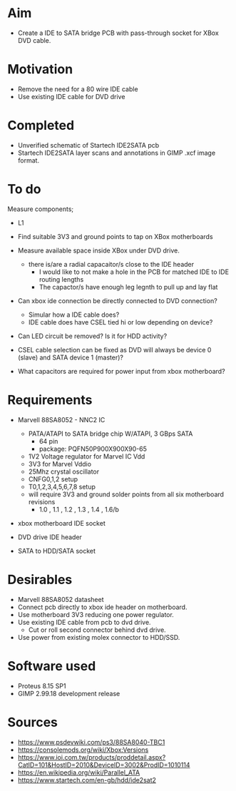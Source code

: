 Aim
===
- Create a IDE to SATA bridge PCB with pass-through socket for XBox DVD cable.

Motivation
==========
- Remove the need for a 80 wire IDE cable
- Use existing IDE cable for DVD drive

Completed
=========
- Unverified schematic of Startech IDE2SATA pcb
- Startech IDE2SATA layer scans and annotations in GIMP .xcf image format.

To do
=====
Measure components;
- L1

- Find suitable 3V3 and ground points to tap on XBox motherboards
- Measure available space inside XBox under DVD drive.
  - there is/are a radial capacaitor/s close to the IDE header
    - I would like to not make a hole in the PCB for matched IDE to IDE routing lengths
    - The capactor/s have enough leg legnth to pull up and lay flat

- Can xbox ide connection be directly connected to DVD connection?
  - Simular how a IDE cable does?
  - IDE cable does have CSEL tied hi or low depending on device?
- Can LED circuit be removed? Is it for HDD activity?
- CSEL cable selection can be fixed as DVD will always be device 0 (slave) and SATA device 1 (master)?
- What capacitors are required for power input from xbox motherboard?

Requirements
============
- Marvell 88SA8052 - NNC2 IC
  -  PATA/ATAPI to SATA bridge chip W/ATAPI, 3 GBps SATA
     -  64 pin
     -  package: PQFN50P900X900X90-65
  - 1V2 Voltage regulator for Marvel IC Vdd
  - 3V3 for Marvel Vddio 
  - 25Mhz crystal oscillator
  - CNFG0,1,2 setup
  - T0,1,2,3,4,5,6,7,8 setup
  - will require 3V3 and ground solder points from all six motherboard revisions
    - 1.0 , 1.1 , 1.2 , 1.3 , 1.4 , 1.6/b

- xbox motherboard IDE socket
- DVD drive IDE header
- SATA to HDD/SATA socket

Desirables
==========
- Marvell 88SA8052 datasheet
- Connect pcb directly to xbox ide header on motherboard.
- Use motherboard 3V3 reducing one power regulator.
- Use existing IDE cable from pcb to dvd drive.
  - Cut or roll second connector behind dvd drive.
- Use power from existing molex connector to HDD/SSD.
  
Software used
=============
- Proteus 8.15 SP1
- GIMP 2.99.18 development release

Sources
=======
- https://www.psdevwiki.com/ps3/88SA8040-TBC1
- https://consolemods.org/wiki/Xbox:Versions
- https://www.ioi.com.tw/products/proddetail.aspx?CatID=101&HostID=2010&DeviceID=3002&ProdID=1010114
- https://en.wikipedia.org/wiki/Parallel_ATA
- https://www.startech.com/en-gb/hdd/ide2sat2

